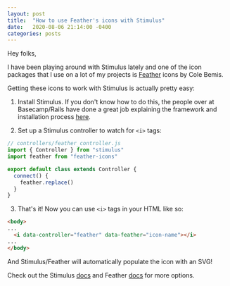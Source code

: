 ```yaml
---
layout: post
title:  "How to use Feather's icons with Stimulus"
date:   2020-08-06 21:14:00 -0400
categories: posts
---
```


Hey folks,

I have been playing around with Stimulus lately and one of the icon packages that I use on a lot of my projects is [Feather](https://github.com/feathericons/feather) icons by Cole Bemis.

Getting these icons to work with Stimulus is actually pretty easy:

1. Install Stimulus. If you don't know how to do this, the people over at Basecamp/Rails have done a great job explaining the framework and installation process [here](https://stimulusjs.org/handbook/introduction).

2. Set up a Stimulus controller to watch for `<i>` tags:

```javascript
// controllers/feather_controller.js
import { Controller } from "stimulus"
import feather from "feather-icons"

export default class extends Controller {
  connect() {
    feather.replace()
  }
}
```

3. That's it! Now you can use `<i>` tags in your HTML like so:

```html
<body>
...
  <i data-controller="feather" data-feather="icon-name"></i>
...
</body>
```

And Stimulus/Feather will automatically populate the icon with an SVG!

Check out the Stimulus [docs](https://github.com/stimulusjs/stimulus) and Feather [docs](https://github.com/feathericons/feather) for more options.
